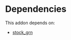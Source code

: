 # Dependencies

This addon depends on:

- [stock_grn](https://github.com/bringout/oca-workflow-process)
